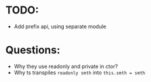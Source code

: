 # TODO:
* Add prefix api, using separate module

# Questions:
* Why they use readonly and private in ctor?
* Why ts transpiles `readonly smth` into `this.smth = smth`
